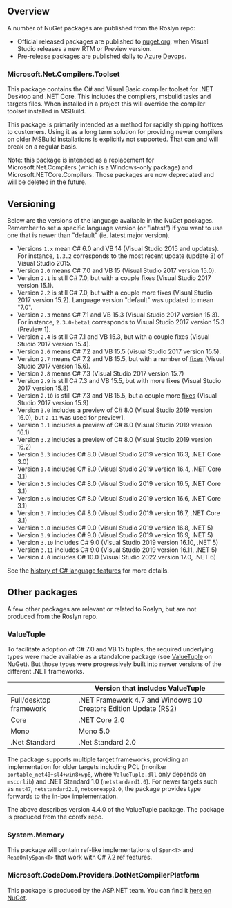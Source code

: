## Overview

A number of NuGet packages are published from the Roslyn repo:
* Official released packages are published to [nuget.org](https://www.nuget.org/profiles/RoslynTeam), when Visual Studio releases a new RTM or Preview version.
* Pre-release packages are published daily to [Azure Devops](https://dev.azure.com/dnceng/public/_packaging?_a=feed&feed=dotnet-tools).

### Microsoft.Net.Compilers.Toolset

This package contains the C# and Visual Basic compiler toolset for .NET Desktop and .NET Core. This includes the compilers, msbuild tasks and targets files. When installed in a project this will override the compiler toolset installed in MSBuild. 

This package is primarily intended as a method for rapidly shipping hotfixes to customers. Using it as a long term solution for providing newer compilers on older MSBuild installations is explicitly not supported. That can and will break on a regular basis.

Note: this package is intended as a replacement for Microsoft.Net.Compilers (which is a Windows-only package) and Microsoft.NETCore.Compilers. Those packages are now deprecated and will be deleted in the future.

## Versioning
Below are the versions of the language available in the NuGet packages. Remember to set a specific language version (or "latest") if you want to use one that is newer than "default" (ie. latest major version).

- Versions `1.x` mean C# 6.0 and VB 14 (Visual Studio 2015 and updates). For instance, `1.3.2` corresponds to the most recent update (update 3) of Visual Studio 2015.
- Version `2.0` means C# 7.0 and VB 15 (Visual Studio 2017 version 15.0).
- Version `2.1` is still C# 7.0, but with a couple fixes (Visual Studio 2017 version 15.1).
- Version `2.2` is still C# 7.0, but with a couple more fixes (Visual Studio 2017 version 15.2). Language version "default" was updated to mean "7.0".
- Version `2.3` means C# 7.1 and VB 15.3 (Visual Studio 2017 version 15.3). For instance, `2.3.0-beta1` corresponds to Visual Studio 2017 version 15.3 (Preview 1).
- Version `2.4` is still C# 7.1 and VB 15.3, but with a couple fixes (Visual Studio 2017 version 15.4).
- Version `2.6` means C# 7.2 and VB 15.5 (Visual Studio 2017 version 15.5).
- Version `2.7` means C# 7.2 and VB 15.5, but with a number of [fixes](https://github.com/dotnet/roslyn/issues?q=is%3Aissue+is%3Aclosed+label%3AArea-Compilers+milestone%3A15.6) (Visual Studio 2017 version 15.6).
- Version `2.8` means C# 7.3 (Visual Studio 2017 version 15.7)
- Version `2.9` is still C# 7.3 and VB 15.5, but with more fixes (Visual Studio 2017 version 15.8)
- Version `2.10` is still C# 7.3 and VB 15.5, but a couple more [fixes](https://github.com/dotnet/roslyn/issues?q=is%3Aissue+milestone%3A15.9+label%3AArea-Compilers+is%3Aclosed) (Visual Studio 2017 version 15.9)
- Version `3.0` includes a preview of C# 8.0 (Visual Studio 2019 version 16.0), but `2.11` was used for preview1.
- Version `3.1` includes a preview of C# 8.0 (Visual Studio 2019 version 16.1)
- Version `3.2` includes a preview of C# 8.0 (Visual Studio 2019 version 16.2)
- Version `3.3` includes C# 8.0 (Visual Studio 2019 version 16.3, .NET Core 3.0)
- Version `3.4` includes C# 8.0 (Visual Studio 2019 version 16.4, .NET Core 3.1)
- Version `3.5` includes C# 8.0 (Visual Studio 2019 version 16.5, .NET Core 3.1)
- Version `3.6` includes C# 8.0 (Visual Studio 2019 version 16.6, .NET Core 3.1)
- Version `3.7` includes C# 8.0 (Visual Studio 2019 version 16.7, .NET Core 3.1)
- Version `3.8` includes C# 9.0 (Visual Studio 2019 version 16.8, .NET 5)
- Version `3.9` includes C# 9.0 (Visual Studio 2019 version 16.9, .NET 5)
- Version `3.10` includes C# 9.0 (Visual Studio 2019 version 16.10, .NET 5)
- Version `3.11` includes C# 9.0 (Visual Studio 2019 version 16.11, .NET 5)
- Version `4.0` includes C# 10.0 (Visual Studio 2022 version 17.0, .NET 6)

See the [history of C# language features](https://github.com/dotnet/csharplang/blob/main/Language-Version-History.md) for more details.

## Other packages

A few other packages are relevant or related to Roslyn, but are not produced from the Roslyn repo.

### ValueTuple

To facilitate adoption of C# 7.0 and VB 15 tuples, the required underlying types were made available as a standalone package (see [ValueTuple](https://www.nuget.org/packages/System.ValueTuple) on NuGet). But those types were progressively built into newer versions of the different .NET frameworks.

|                        | Version that includes ValueTuple |
|------------------------|----------------------------------|
| Full/desktop framework | .NET Framework 4.7 and Windows 10 Creators Edition Update (RS2) | 
| Core | .NET Core 2.0 | 
| Mono | Mono 5.0 | 
| .Net Standard | .Net Standard 2.0 | 

The package supports multiple target frameworks, providing an implementation for older targets including PCL (moniker `portable_net40+sl4+win8+wp8`, where `ValueTuple.dll` only depends on `mscorlib`) and .NET Standard 1.0 (`netstandard1.0`).
For newer targets such as `net47`, `netstandard2.0`, `netcoreapp2.0`, the package provides type forwards to the in-box implementation.

The above describes version 4.4.0 of the ValueTuple package. The package is produced from the corefx repo.

### System.Memory

This package will contain ref-like implementations of `Span<T>` and `ReadOnlySpan<T>` that work with C# 7.2 ref features.

### Microsoft.CodeDom.Providers.DotNetCompilerPlatform

This package is produced by the ASP.NET team. You can find it [here on NuGet](https://www.nuget.org/packages/Microsoft.CodeDom.Providers.DotNetCompilerPlatform).
